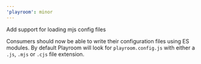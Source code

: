 ```yaml
---
'playroom': minor
---
```


Add support for loading mjs config files

Consumers should now be able to write their configuration files using ES modules. By default Playroom will look for `playroom.config.js` with either a `.js`, `.mjs` or `.cjs` file extension.
